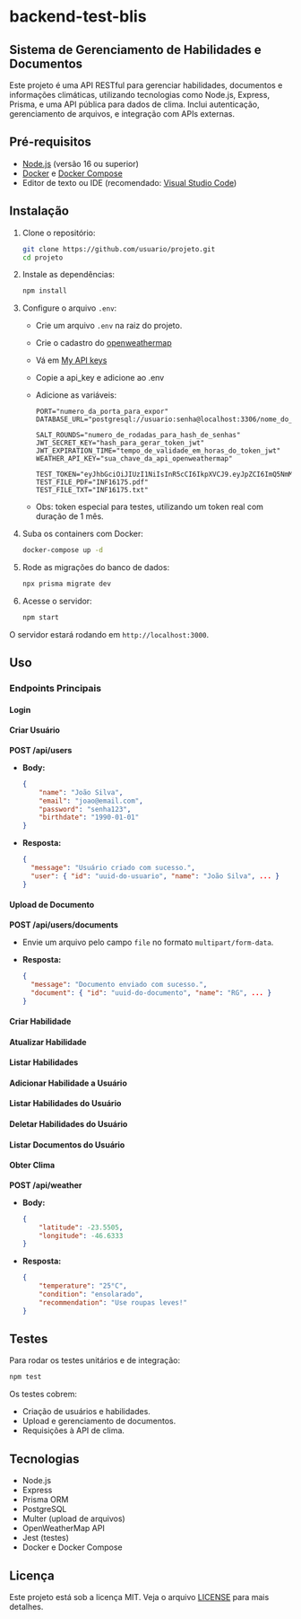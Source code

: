 # backend-test-blis

## Sistema de Gerenciamento de Habilidades e Documentos

Este projeto é uma API RESTful para gerenciar habilidades, documentos e informações climáticas, utilizando tecnologias como Node.js, Express, Prisma, e uma API pública para dados de clima.
Inclui autenticação, gerenciamento de arquivos, e integração com APIs externas.

## Pré-requisitos

-   [Node.js](https://nodejs.org/) (versão 16 ou superior)
-   [Docker](https://www.docker.com/) e [Docker Compose](https://docs.docker.com/compose/)
-   Editor de texto ou IDE (recomendado: [Visual Studio Code](https://code.visualstudio.com/))

## Instalação

1. Clone o repositório:

    ```bash
    git clone https://github.com/usuario/projeto.git
    cd projeto
    ```

2. Instale as dependências:

    ```bash
    npm install
    ```

3. Configure o arquivo `.env`:

    - Crie um arquivo `.env` na raiz do projeto.
    - Crie o cadastro do [openweathermap](https://openweathermap.org/)
    - Vá em [My API keys](https://home.openweathermap.org/api_keys)
    - Copie a api_key e adicione ao .env
    - Adicione as variáveis:

        ```env
        PORT="numero_da_porta_para_expor"
        DATABASE_URL="postgresql://usuario:senha@localhost:3306/nome_do_banco"

        SALT_ROUNDS="numero_de_rodadas_para_hash_de_senhas"
        JWT_SECRET_KEY="hash_para_gerar_token_jwt"
        JWT_EXPIRATION_TIME="tempo_de_validade_em_horas_do_token_jwt"
        WEATHER_API_KEY="sua_chave_da_api_openweathermap"

        TEST_TOKEN="eyJhbGciOiJIUzI1NiIsInR5cCI6IkpXVCJ9.eyJpZCI6ImQ5NmMyNWIxLWExOWEtNGFhNC1iZTFlLWU3ZmM2YjI0MjQ0MCIsIm5hbWUiOiJBbmRyw6kgQ291dG8iLCJpYXQiOjE3MzQ4MzQ5MDQsImV4cCI6MTczNzQyNjkwNH0.H4wwk0wzYSEshekHoEEqP8f1KdBZURLgysHwgOkLbZ4"
        TEST_FILE_PDF="INF16175.pdf"
        TEST_FILE_TXT="INF16175.txt"
        ```

    - Obs: token especial para testes, utilizando um token real com duração de 1 mês.

4. Suba os containers com Docker:

    ```bash
    docker-compose up -d
    ```

5. Rode as migrações do banco de dados:

    ```bash
    npx prisma migrate dev
    ```

6. Acesse o servidor:
    ```bash
    npm start
    ```

O servidor estará rodando em `http://localhost:3000`.

## Uso

### Endpoints Principais

#### Login

#### Criar Usuário

**POST /api/users**

-   **Body:**

    ```json
    {
    	"name": "João Silva",
    	"email": "joao@email.com",
    	"password": "senha123",
    	"birthdate": "1990-01-01"
    }
    ```

-   **Resposta:**
    ```json
    {
      "message": "Usuário criado com sucesso.",
      "user": { "id": "uuid-do-usuario", "name": "João Silva", ... }
    }
    ```

#### Upload de Documento

**POST /api/users/documents**

-   Envie um arquivo pelo campo `file` no formato `multipart/form-data`.

-   **Resposta:**
    ```json
    {
      "message": "Documento enviado com sucesso.",
      "document": { "id": "uuid-do-documento", "name": "RG", ... }
    }
    ```

#### Criar Habilidade

#### Atualizar Habilidade

#### Listar Habilidades

#### Adicionar Habilidade a Usuário

#### Listar Habilidades do Usuário

#### Deletar Habilidades do Usuário

#### Listar Documentos do Usuário

#### Obter Clima

**POST /api/weather**

-   **Body:**

    ```json
    {
    	"latitude": -23.5505,
    	"longitude": -46.6333
    }
    ```

-   **Resposta:**
    ```json
    {
    	"temperature": "25°C",
    	"condition": "ensolarado",
    	"recommendation": "Use roupas leves!"
    }
    ```

## Testes

Para rodar os testes unitários e de integração:

```bash
npm test
```

Os testes cobrem:

-   Criação de usuários e habilidades.
-   Upload e gerenciamento de documentos.
-   Requisições à API de clima.

## Tecnologias

-   Node.js
-   Express
-   Prisma ORM
-   PostgreSQL
-   Multer (upload de arquivos)
-   OpenWeatherMap API
-   Jest (testes)
-   Docker e Docker Compose

## Licença

Este projeto está sob a licença MIT. Veja o arquivo [LICENSE](LICENSE) para mais detalhes.
